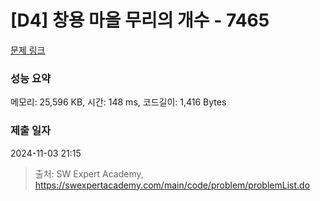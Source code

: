 # [D4] 창용 마을 무리의 개수 - 7465 

[문제 링크](https://swexpertacademy.com/main/code/problem/problemDetail.do?contestProbId=AWngfZVa9XwDFAQU) 

### 성능 요약

메모리: 25,596 KB, 시간: 148 ms, 코드길이: 1,416 Bytes

### 제출 일자

2024-11-03 21:15



> 출처: SW Expert Academy, https://swexpertacademy.com/main/code/problem/problemList.do